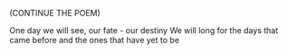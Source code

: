 (CONTINUE THE POEM)

One day we will see, our fate - our destiny
We will long for the days that came before and the ones that have yet to be
